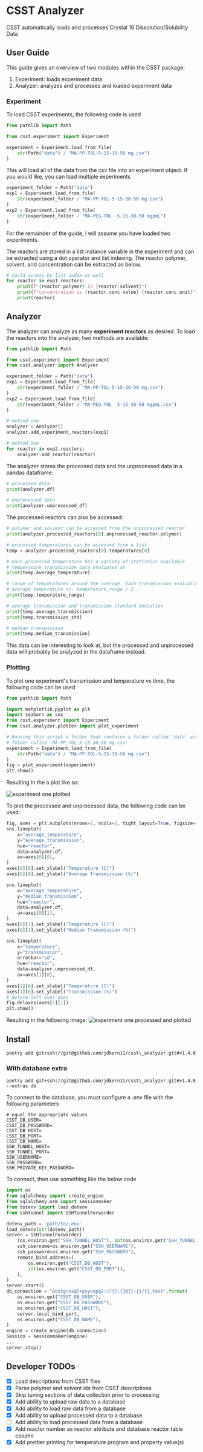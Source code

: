 # CSST Analyzer

CSST automatically loads and processes Crystal 16 Dissolution/Solubility Data

## User Guide
This guide gives an overview of two modules within the CSST package:

1. Experiment: loads experiment data
2. Analyzer: analyzes and processes and loaded experiment data

### Experiment
To load CSST experiments, the following code is used

```Python
from pathlib import Path

from csst.experiment import Experiment

experiment = Experiment.load_from_file(
    str(Path("data") / "MA-PP-TOL-5-15-30-50 mg.csv")
)
```

This will load all of the data from the csv file into an experiment object. If you would like, you can load multiple experiments

```Python
experiment_folder = Path("data")
exp1 = Experiment.load_from_file(
    str(experiment_folder / "MA-PP-TOL-5-15-30-50 mg.csv")
)
exp2 = Experiment.load_from_file(
    str(experiment_folder / "MA-PEG-TOL -5-15-30-50 mgpmL")
)
```

For the remainder of the guide, I will assume you have loaded two experiments.

The reactors are stored in a list instance variable in the experiment and can be extracted using a dot operator and list indexing. The reactor polymer, solvent, and concentration can be extracted as below.

```Python
# could access by list index as well
for reactor in exp1.reactors:
	print(f"{reactor.polymer} in {reactor.solvent}")
	print(f"concentration is {reactor.conc.value} {reactor.conc.unit}")
	print(reactor)
```

## Analyzer
The analyzer can analyze as many **experiment reactors** as desired. To load the reactors into the analyzer, two methods are available:

```Python
from pathlib import Path

from csst.experiment import Experiment
from csst.analyzer import Analyzer

experiment_folder = Path("data")
exp1 = Experiment.load_from_file(
    str(experiment_folder / "MA-PP-TOL-5-15-30-50 mg.csv")
)
exp2 = Experiment.load_from_file(
    str(experiment_folder / "MA-PEG-TOL -5-15-30-50 mgpmL.csv")
)

# method one
analyzer = Analyzer()
analyzer.add_experiment_reactors(exp1)

# method two
for reactor in exp2.reactors:
	analyzer.add_reactor(reactor)
```

The analyzer stores the processed data and the unprocessed data in a pandas dataframe:

```Python
# processed data
print(analyzer.df)

# unprocessed data
print(analyzer.unprocessed_df)
```

The processed reactors can also be accessed:

```Python
# polymer and solvent can be accessed from the unprocessed reactor
print(analyzer.processed_reactors[0].unprocessed_reactor.polymer)

# processed temperatures can be accessed from a list
temp = analyzer.processed_reactors[0].temperatures[0]

# each processed temperature has a variety of statistics available
# temperature transmission data evaluated at
print(temp.average_temperature)

# range of temperatures around the average. Each transmission evaluation at the
# average temperature +/- temperature_range / 2
print(temp.temperature_range)

# average transmission and transmission standard deviation
print(temp.average_transmission)
print(temp.transmission_std)

# median transmission
print(temp.median_transmission)
```

This data can be interesting to look at, but the processed and unprocessed data will probably be analyzed in the dataframe instead.

### Plotting
To plot one experiment's transmission and temperature vs time, the following code can be used

```Python
from pathlib import Path

import matplotlib.pyplot as plt
import seaborn as sns
from csst.experiment import Experiment
from csst.analyzer.plotter import plot_experiment

# Running this script a folder that contains a folder called 'data' with a file in that
# folder called 'MA-PP-TOL-5-15-30-50 mg.csv'
experiment = Experiment.load_from_file(
    str(Path("data") / "MA-PP-TOL-5-15-30-50 mg.csv")
)
fig = plot_experiment(experiment)
plt.show()
```

Resulting in the a plot like so:

![experiment one plotted](images/experiment_one.png)

To plot the processed and unprocessed data, the following code can be used:

```Python
fig, axes = plt.subplots(nrows=2, ncols=2, tight_layout=True, figsize=(12.8, 9.6))
sns.lineplot(
    x="average_temperature",
    y="average_transmission",
    hue="reactor",
    data=analyzer.df,
    ax=axes[0][0],
)
axes[0][0].set_xlabel("Temperature (C)")
axes[0][0].set_ylabel("Average Transmission (%)")

sns.lineplot(
    x="average_temperature",
    y="median_transmission",
    hue="reactor",
    data=analyzer.df,
    ax=axes[0][1],
)
axes[0][1].set_xlabel("Temperature (C)")
axes[0][1].set_ylabel("Median Transmission (%)")

sns.lineplot(
    x="temperature",
    y="transmission",
    errorbar="sd",
    hue="reactor",
    data=analyzer.unprocessed_df,
    ax=axes[1][0],
)
axes[1][0].set_xlabel("Temperature (C)")
axes[1][0].set_ylabel("Transmission (%)")
# delete left over axes
fig.delaxes(axes[1][1])
plt.show()
```
Resulting in the following image:
![experiment one processed and plotted](images/experiment_one_processed.png)


## Install
`poetry add git+ssh://git@github.com/jdkern11/csst\_analyzer.git#v1.4.0`

### With database extra
`poetry add git+ssh://git@github.com/jdkern11/csst\_analyzer.git#v1.4.0 --extras db`

To connect to the database, you must configure a .env file with the following parameters
```
# equal the appropriate values
CSST_DB_USER=
CSST_DB_PASSWORD=
CSST_DB_HOST=
CSST_DB_PORT=
CSST_DB_NAME=
SSH_TUNNEL_HOST=
SSH_TUNNEL_PORT=
SSH_USERNAME=
SSH_PASSWORD=
SSH_PRIVATE_KEY_PASSWORD=
```

To connect, then use something like the below code
```Python
import os
from sqlalchemy import create_engine
from sqlalchemy.orm import sessionmaker
from dotenv import load_dotenv
from sshtunnel import SSHTunnelForwarder

dotenv_path = 'path/to/.env'
load_dotenv(str(dotenv_path))
server = SSHTunnelForwarder(
    (os.environ.get("SSH_TUNNEL_HOST"), int(os.environ.get("SSH_TUNNEL_PORT"))),
    ssh_username=os.environ.get("SSH_USERNAME"),
    ssh_password=os.environ.get("SSH_PASSWORD"),
    remote_bind_address=(
        os.environ.get("CSST_DB_HOST"),
        int(os.environ.get("CSST_DB_PORT")),
    ),
)
server.start()
db_connection = "postgresql+psycopg2://{}:{}@{}:{}/{}_test".format(
    os.environ.get("CSST_DB_USER"),
    os.environ.get("CSST_DB_PASSWORD"),
    os.environ.get("CSST_DB_HOST"),
    server.local_bind_port,
    os.environ.get("CSST_DB_NAME"),
)
engine = create_engine(db_connection)
Session = sessionmaker(engine)
...
server.stop()
```

## Developer TODOs
- [x] Load descriptions from CSST files
- [x] Parse polymer and solvent ids from CSST descriptions
- [x] Skip tuning sections of data collection prior to processing
- [x] Add ability to upload raw data to a database
- [x] Add ability to load raw data from a database
- [x] Add ability to upload processed data to a database
- [ ] Add ability to load processed data from a database
- [x] Add reactor number as reactor attribute and database reactor table column
- [x] Add prettier printing for temperature program and property value(s)

